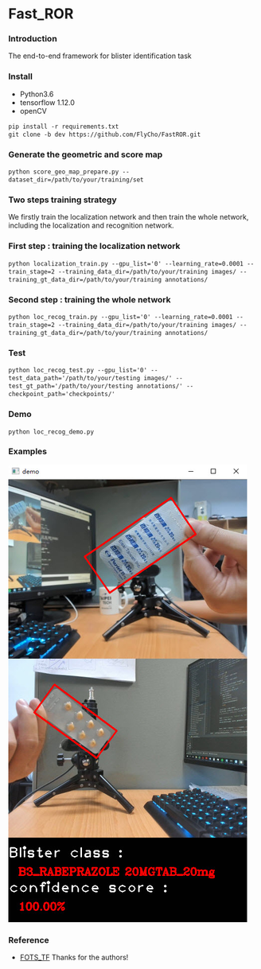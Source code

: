 # Fast_ROR
### Introduction
The end-to-end framework for blister identification task
### Install
+ Python3.6
+ tensorflow 1.12.0
+ openCV
```
pip install -r requirements.txt
git clone -b dev https://github.com/FlyCho/FastROR.git
```
### Generate the geometric and score map
```
python score_geo_map_prepare.py --dataset_dir=/path/to/your/training/set
```
### Two steps training strategy
We firstly train the localization network and then train the whole network, including the localization and recognition network.
### First step : training the localization network
```
python localization_train.py --gpu_list='0' --learning_rate=0.0001 --train_stage=2 --training_data_dir=/path/to/your/training images/ --training_gt_data_dir=/path/to/your/training annotations/
```
### Second step : training the whole network
```
python loc_recog_train.py --gpu_list='0' --learning_rate=0.0001 --train_stage=2 --training_data_dir=/path/to/your/training images/ --training_gt_data_dir=/path/to/your/training annotations/
```
### Test
```
python loc_recog_test.py --gpu_list='0' --test_data_path='/path/to/your/testing images/' --test_gt_path='/path/to/your/testing annotations/' --checkpoint_path='checkpoints/'
```
### Demo
```
python loc_recog_demo.py
```
### Examples
![image_1](demo_image/identify_result.jpg)

### Reference
+ [FOTS_TF](https://github.com/Pay20Y/FOTS_TF/tree/dev)
Thanks for the authors!

